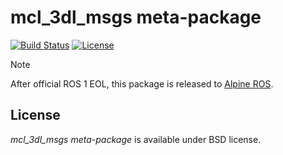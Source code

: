 # mcl_3dl\_msgs meta-package

[![Build Status](https://github.com/at-wat/mcl_3dl_msgs/actions/workflows/test.yaml/badge.svg)](https://github.com/at-wat/mcl_3dl_msgs/actions/workflows/test.yaml)
[![License](https://img.shields.io/badge/License-BSD%203--Clause-blue.svg)](https://opensource.org/licenses/BSD-3-Clause)

> [!NOTE]
> After official ROS 1 EOL, this package is released to [Alpine ROS](https://www.seqsense.org/alpine-ros).

## License

*mcl_3dl\_msgs meta-package* is available under BSD license.
